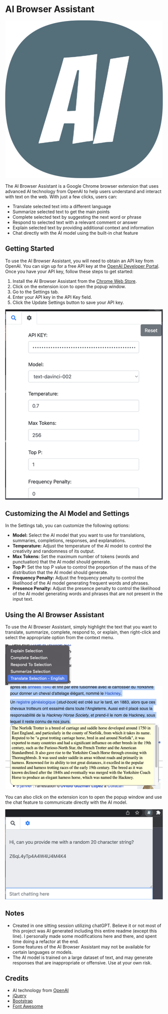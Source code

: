 # AI Browser Assistant
![Tooltip](./icon.png)

The AI Browser Assistant is a Google Chrome browser extension that uses advanced AI technology from OpenAI to help users understand and interact with text on the web. With just a few clicks, users can:

- Translate selected text into a different language
- Summarize selected text to get the main points
- Complete selected text by suggesting the next word or phrase
- Respond to selected text with a relevant comment or answer
- Explain selected text by providing additional context and information
- Chat directly with the AI model using the built-in chat feature

## Getting Started

To use the AI Browser Assistant, you will need to obtain an API key from OpenAI. You can sign up for a free API key at the [OpenAI Developer Portal](https://beta.openai.com/signup/). Once you have your API key, follow these steps to get started:

1. Install the AI Browser Assistant from the [Chrome Web Store](https://chrome.google.com/webstore/detail/ai-browser-assistant/acnnfeagheddkehglaipegkdekelpilf?hl=en&authuser=0).
2. Click on the extension icon to open the popup window.
3. Go to the Settings tab.
4. Enter your API key in the API Key field.
5. Click the Update Settings button to save your API key.

![settings](./README_images/settings.png)

## Customizing the AI Model and Settings

In the Settings tab, you can customize the following options:

- **Model:** Select the AI model that you want to use for translations, summaries, completions, responses, and explanations.
- **Temperature:** Adjust the temperature of the AI model to control the creativity and randomness of its output.
- **Max Tokens:** Set the maximum number of tokens (words and punctuation) that the AI model should generate.
- **Top P:** Set the top P value to control the proportion of the mass of the distribution that the AI model should generate.
- **Frequency Penalty:** Adjust the frequency penalty to control the likelihood of the AI model generating frequent words and phrases.
- **Presence Penalty:** Adjust the presence penalty to control the likelihood of the AI model generating words and phrases that are not present in the input text.

## Using the AI Browser Assistant

To use the AI Browser Assistant, simply highlight the text that you want to translate, summarize, complete, respond to, or explain, then right-click and select the appropriate option from the context menu. 

![Context](./README_images/context.png)
![Tooltip](./README_images/tooltip.png)

You can also click on the extension icon to open the popup window and use the chat feature to communicate directly with the AI model.

![Chat](./README_images/chat.png)

## Notes
- Created in one sitting session utilizing chatGPT.  Believe it or not most of this project was AI generated including this entire readme (except this line).  I personally made some modifications here and there, and spent time doing a refactor at the end.
- Some features of the AI Browser Assistant may not be available for certain languages or models.
- The AI model is trained on a large dataset of text, and may generate responses that are inappropriate or offensive. Use at your own risk.

## Credits

- AI technology from [OpenAI](https://openai.com/)
- [jQuery](https://jquery.com/)
- [Bootstrap](https://getbootstrap.com/)
- [Font Awesome](https://fontawesome.com/)
